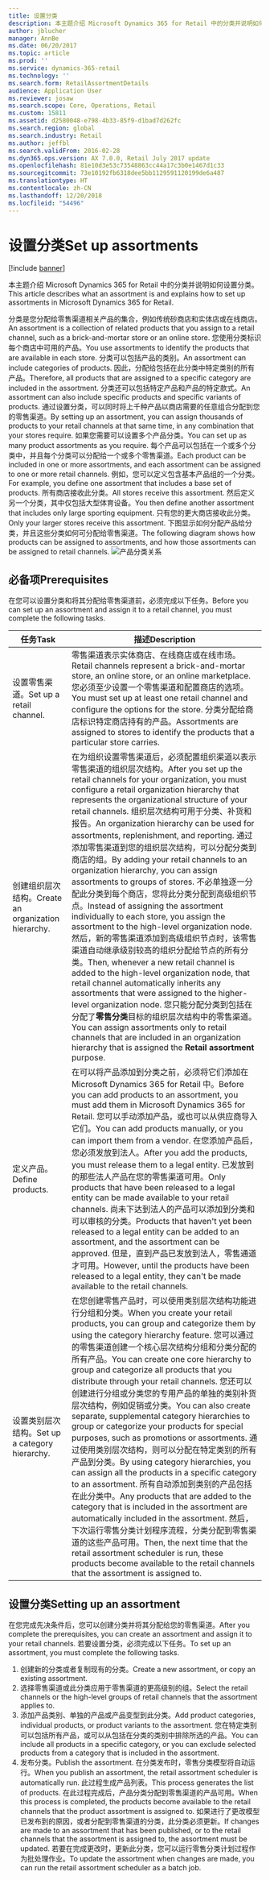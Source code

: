 ```yaml
---
title: 设置分类
description: 本主题介绍 Microsoft Dynamics 365 for Retail 中的分类并说明如何设置分类。
author: jblucher
manager: AnnBe
ms.date: 06/20/2017
ms.topic: article
ms.prod: ''
ms.service: dynamics-365-retail
ms.technology: ''
ms.search.form: RetailAssortmentDetails
audience: Application User
ms.reviewer: josaw
ms.search.scope: Core, Operations, Retail
ms.custom: 15811
ms.assetid: d2580048-e798-4b33-85f9-d1bad7d262fc
ms.search.region: global
ms.search.industry: Retail
ms.author: jeffbl
ms.search.validFrom: 2016-02-28
ms.dyn365.ops.version: AX 7.0.0, Retail July 2017 update
ms.openlocfilehash: 81e10d3e53c73548863cc44a17c3b0e1467d1c33
ms.sourcegitcommit: 73e10192fb6318dee5bb1129591120199de6a487
ms.translationtype: HT
ms.contentlocale: zh-CN
ms.lasthandoff: 12/20/2018
ms.locfileid: "54496"
---
```

# <a name="set-up-assortments"></a><span data-ttu-id="be452-103">设置分类</span><span class="sxs-lookup"><span data-stu-id="be452-103">Set up assortments</span></span>

[!include [banner](includes/banner.md)]

<span data-ttu-id="be452-104">本主题介绍 Microsoft Dynamics 365 for Retail 中的分类并说明如何设置分类。</span><span class="sxs-lookup"><span data-stu-id="be452-104">This article describes what an assortment is and explains how to set up assortments in Microsoft Dynamics 365 for Retail.</span></span>

<span data-ttu-id="be452-105">分类是您分配给零售渠道相关产品的集合，例如传统砂商店和实体店或在线商店。</span><span class="sxs-lookup"><span data-stu-id="be452-105">An assortment is a collection of related products that you assign to a retail channel, such as a brick-and-mortar store or an online store.</span></span> <span data-ttu-id="be452-106">您使用分类标识每个商店中可用的产品。</span><span class="sxs-lookup"><span data-stu-id="be452-106">You use assortments to identify the products that are available in each store.</span></span> <span data-ttu-id="be452-107">分类可以包括产品的类别。</span><span class="sxs-lookup"><span data-stu-id="be452-107">An assortment can include categories of products.</span></span> <span data-ttu-id="be452-108">因此，分配给包括在此分类中特定类别的所有产品。</span><span class="sxs-lookup"><span data-stu-id="be452-108">Therefore, all products that are assigned to a specific category are included in the assortment.</span></span> <span data-ttu-id="be452-109">分类还可以包括特定产品和产品的特定款式。</span><span class="sxs-lookup"><span data-stu-id="be452-109">An assortment can also include specific products and specific variants of products.</span></span> <span data-ttu-id="be452-110">通过设置分类，可以同时将上千种产品以商店需要的任意组合分配到您的零售渠道。</span><span class="sxs-lookup"><span data-stu-id="be452-110">By setting up an assortment, you can assign thousands of products to your retail channels at that same time, in any combination that your stores require.</span></span> <span data-ttu-id="be452-111">如果您需要可以设置多个产品分类。</span><span class="sxs-lookup"><span data-stu-id="be452-111">You can set up as many product assortments as you require.</span></span> <span data-ttu-id="be452-112">每个产品可以包括在一个或多个分类中，并且每个分类可以分配给一个或多个零售渠道。</span><span class="sxs-lookup"><span data-stu-id="be452-112">Each product can be included in one or more assortments, and each assortment can be assigned to one or more retail channels.</span></span> <span data-ttu-id="be452-113">例如，您可以定义包含基本产品组的一个分类。</span><span class="sxs-lookup"><span data-stu-id="be452-113">For example, you define one assortment that includes a base set of products.</span></span> <span data-ttu-id="be452-114">所有商店接收此分类。</span><span class="sxs-lookup"><span data-stu-id="be452-114">All stores receive this assortment.</span></span> <span data-ttu-id="be452-115">然后定义另一个分类，其中仅包括大型体育设备。</span><span class="sxs-lookup"><span data-stu-id="be452-115">You then define another assortment that includes only large sporting equipment.</span></span> <span data-ttu-id="be452-116">只有您的更大商店接收此分类。</span><span class="sxs-lookup"><span data-stu-id="be452-116">Only your larger stores receive this assortment.</span></span> <span data-ttu-id="be452-117">下图显示如何分配产品给分类，并且这些分类如何可分配给零售渠道。</span><span class="sxs-lookup"><span data-stu-id="be452-117">The following diagram shows how products can be assigned to assortments, and how those assortments can be assigned to retail channels.</span></span> ![产品分类关系](./media/assortments_relationship.gif)

## <a name="prerequisites"></a><span data-ttu-id="be452-119">必备项</span><span class="sxs-lookup"><span data-stu-id="be452-119">Prerequisites</span></span>
<span data-ttu-id="be452-120">在您可以设置分类和将其分配给零售渠道前，必须完成以下任务。</span><span class="sxs-lookup"><span data-stu-id="be452-120">Before you can set up an assortment and assign it to a retail channel, you must complete the following tasks.</span></span>

| <span data-ttu-id="be452-121">任务</span><span class="sxs-lookup"><span data-stu-id="be452-121">Task</span></span>                              | <span data-ttu-id="be452-122">描述</span><span class="sxs-lookup"><span data-stu-id="be452-122">Description</span></span>                                                                                                                                                                                                                                                                                                                                                                                                                                                                                                                                                                                                                                                                                                                                                                                                                                                                        |
|-----------------------------------|------------------------------------------------------------------------------------------------------------------------------------------------------------------------------------------------------------------------------------------------------------------------------------------------------------------------------------------------------------------------------------------------------------------------------------------------------------------------------------------------------------------------------------------------------------------------------------------------------------------------------------------------------------------------------------------------------------------------------------------------------------------------------------------------------------------------------------------------------------------------------------|
| <span data-ttu-id="be452-123">设置零售渠道。</span><span class="sxs-lookup"><span data-stu-id="be452-123">Set up a retail channel.</span></span>          | <span data-ttu-id="be452-124">零售渠道表示实体商店、在线商店或在线市场。</span><span class="sxs-lookup"><span data-stu-id="be452-124">Retail channels represent a brick-and-mortar store, an online store, or an online marketplace.</span></span> <span data-ttu-id="be452-125">您必须至少设置一个零售渠道和配置商店的选项。</span><span class="sxs-lookup"><span data-stu-id="be452-125">You must set up at least one retail channel and configure the options for the store.</span></span> <span data-ttu-id="be452-126">分类分配给商店标识特定商店持有的产品。</span><span class="sxs-lookup"><span data-stu-id="be452-126">Assortments are assigned to stores to identify the products that a particular store carries.</span></span>                                                                                                                                                                                                                                                                                                                                                                                                                                                                                                                                                                                                   |
| <span data-ttu-id="be452-127">创建组织层次结构。</span><span class="sxs-lookup"><span data-stu-id="be452-127">Create an organization hierarchy.</span></span> | <span data-ttu-id="be452-128">在为组织设置零售渠道后，必须配置组织渠道以表示零售渠道的组织层次结构。</span><span class="sxs-lookup"><span data-stu-id="be452-128">After you set up the retail channels for your organization, you must configure a retail organization hierarchy that represents the organizational structure of your retail channels.</span></span> <span data-ttu-id="be452-129">组织层次结构可用于分类、补货和报告。</span><span class="sxs-lookup"><span data-stu-id="be452-129">An organization hierarchy can be used for assortments, replenishment, and reporting.</span></span> <span data-ttu-id="be452-130">通过添加零售渠道到您的组织层次结构，可以分配分类到商店的组。</span><span class="sxs-lookup"><span data-stu-id="be452-130">By adding your retail channels to an organization hierarchy, you can assign assortments to groups of stores.</span></span> <span data-ttu-id="be452-131">不必单独逐一分配此分类到每个商店，您将此分类分配到高级组织节点。</span><span class="sxs-lookup"><span data-stu-id="be452-131">Instead of assigning the assortment individually to each store, you assign the assortment to the high-level organization node.</span></span> <span data-ttu-id="be452-132">然后，新的零售渠道添加到高级组织节点时，该零售渠道自动继承级别较高的组织分配给节点的所有分类。</span><span class="sxs-lookup"><span data-stu-id="be452-132">Then, whenever a new retail channel is added to the high-level organization node, that retail channel automatically inherits any assortments that were assigned to the higher-level organization node.</span></span> <span data-ttu-id="be452-133">您只能分配分类到包括在分配了**零售分类**目标的组织层次结构中的零售渠道。</span><span class="sxs-lookup"><span data-stu-id="be452-133">You can assign assortments only to retail channels that are included in an organization hierarchy that is assigned the **Retail assortment** purpose.</span></span> |
| <span data-ttu-id="be452-134">定义产品。</span><span class="sxs-lookup"><span data-stu-id="be452-134">Define products.</span></span>                  | <span data-ttu-id="be452-135">在可以将产品添加到分类之前，必须将它们添加在 Microsoft Dynamics 365 for Retail 中。</span><span class="sxs-lookup"><span data-stu-id="be452-135">Before you can add products to an assortment, you must add them in Microsoft Dynamics 365 for Retail.</span></span> <span data-ttu-id="be452-136">您可以手动添加产品，或也可以从供应商导入它们。</span><span class="sxs-lookup"><span data-stu-id="be452-136">You can add products manually, or you can import them from a vendor.</span></span> <span data-ttu-id="be452-137">在您添加产品后，您必须发放到法人。</span><span class="sxs-lookup"><span data-stu-id="be452-137">After you add the products, you must release them to a legal entity.</span></span> <span data-ttu-id="be452-138">已发放到的那些法人产品在您的零售渠道可用。</span><span class="sxs-lookup"><span data-stu-id="be452-138">Only products that have been released to a legal entity can be made available to your retail channels.</span></span> <span data-ttu-id="be452-139">尚未下达到法人的产品可以添加到分类和可以审核的分类。</span><span class="sxs-lookup"><span data-stu-id="be452-139">Products that haven't yet been released to a legal entity can be added to an assortment, and the assortment can be approved.</span></span> <span data-ttu-id="be452-140">但是，直到产品已发放到法人，零售通道才可用。</span><span class="sxs-lookup"><span data-stu-id="be452-140">However, until the products have been released to a legal entity, they can't be made available to the retail channels.</span></span>                                                                                                                                                                                                                                                                                     |
| <span data-ttu-id="be452-141">设置类别层次结构。</span><span class="sxs-lookup"><span data-stu-id="be452-141">Set up a category hierarchy.</span></span>      | <span data-ttu-id="be452-142">在您创建零售产品时，可以使用类别层次结构功能进行分组和分类。</span><span class="sxs-lookup"><span data-stu-id="be452-142">When you create your retail products, you can group and categorize them by using the category hierarchy feature.</span></span> <span data-ttu-id="be452-143">您可以通过的零售渠道创建一个核心层次结构分组和分类分配的所有产品。</span><span class="sxs-lookup"><span data-stu-id="be452-143">You can create one core hierarchy to group and categorize all products that you distribute through your retail channels.</span></span> <span data-ttu-id="be452-144">您还可以创建进行分组或分类您的专用产品的单独的类别补货层次结构，例如促销或分类。</span><span class="sxs-lookup"><span data-stu-id="be452-144">You can also create separate, supplemental category hierarchies to group or categorize your products for special purposes, such as promotions or assortments.</span></span> <span data-ttu-id="be452-145">通过使用类别层次结构，则可以分配在特定类别的所有产品到分类。</span><span class="sxs-lookup"><span data-stu-id="be452-145">By using category hierarchies, you can assign all the products in a specific category to an assortment.</span></span> <span data-ttu-id="be452-146">所有自动添加到类别的产品包括在此分类中。</span><span class="sxs-lookup"><span data-stu-id="be452-146">Any products that are added to the category that is included in the assortment are automatically included in the assortment.</span></span> <span data-ttu-id="be452-147">然后，下次运行零售分类计划程序流程，分类分配到零售渠道的这些产品可用。</span><span class="sxs-lookup"><span data-stu-id="be452-147">Then, the next time that the retail assortment scheduler is run, these products become available to the retail channels that the assortment is assigned to.</span></span>                                            |

## <a name="setting-up-an-assortment"></a><span data-ttu-id="be452-148">设置分类</span><span class="sxs-lookup"><span data-stu-id="be452-148">Setting up an assortment</span></span>
<span data-ttu-id="be452-149">在您完成先决条件后，您可以创建分类并将其分配给您的零售渠道。</span><span class="sxs-lookup"><span data-stu-id="be452-149">After you complete the prerequisites, you can create an assortment and assign it to your retail channels.</span></span> <span data-ttu-id="be452-150">若要设置分类，必须完成以下任务。</span><span class="sxs-lookup"><span data-stu-id="be452-150">To set up an assortment, you must complete the following tasks.</span></span>

1.  <span data-ttu-id="be452-151">创建新的分类或者复制现有的分类。</span><span class="sxs-lookup"><span data-stu-id="be452-151">Create a new assortment, or copy an existing assortment.</span></span>
2.  <span data-ttu-id="be452-152">选择零售渠道或此分类应用于零售渠道的更高级别的组。</span><span class="sxs-lookup"><span data-stu-id="be452-152">Select the retail channels or the high-level groups of retail channels that the assortment applies to.</span></span>
3.  <span data-ttu-id="be452-153">添加产品类别、单独的产品或产品变型到此分类。</span><span class="sxs-lookup"><span data-stu-id="be452-153">Add product categories, individual products, or product variants to the assortment.</span></span> <span data-ttu-id="be452-154">您在特定类别可以包括所有产品，或可以从包括在分类的类别中排除所选的产品。</span><span class="sxs-lookup"><span data-stu-id="be452-154">You can include all products in a specific category, or you can exclude selected products from a category that is included in the assortment.</span></span>
4.  <span data-ttu-id="be452-155">发布分类。</span><span class="sxs-lookup"><span data-stu-id="be452-155">Publish the assortment.</span></span> <span data-ttu-id="be452-156">在分类发布时，零售分类模型将自动运行。</span><span class="sxs-lookup"><span data-stu-id="be452-156">When you publish an assortment, the retail assortment scheduler is automatically run.</span></span> <span data-ttu-id="be452-157">此过程生成产品列表。</span><span class="sxs-lookup"><span data-stu-id="be452-157">This process generates the list of products.</span></span> <span data-ttu-id="be452-158">在此过程完成后，产品分类分配到零售渠道的产品可用。</span><span class="sxs-lookup"><span data-stu-id="be452-158">When this process is completed, the products become available to the retail channels that the product assortment is assigned to.</span></span> <span data-ttu-id="be452-159">如果进行了更改模型已发布到的原因，或者分配到零售渠道的分类，此分类必须更新。</span><span class="sxs-lookup"><span data-stu-id="be452-159">If changes are made to an assortment that has been published, or to the retail channels that the assortment is assigned to, the assortment must be updated.</span></span> <span data-ttu-id="be452-160">若要在完成更改时，更新此分类，您可以运行零售分类计划过程作为批处理作业。</span><span class="sxs-lookup"><span data-stu-id="be452-160">To update the assortment when changes are made, you can run the retail assortment scheduler as a batch job.</span></span>




